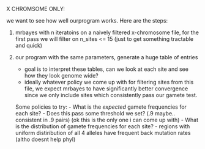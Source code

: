X CHROMSOME ONLY:

we want to see how well ourprogram works. Here are the steps:

1) mrbayes with n iteratoins on a naively filtered x-chromosome file, for the first pass we will filter on n_sites <= 15 (just to get something tractable and quick)

2) our program with the same parameters, generate a huge table of entries
    - goal is to interpret these tables, can we look at each site and see how they look genome wide?
    - ideally whatever policy we come up with for filtering sites from this file, we expect mrbayes to have significantly better convergence since we only include sites which consistently pass our gamete test.

    Some policies to try:
        - What is the *expected* gamete frequencies for each site?
        - Does this pass some threshold we set? (.9 maybe.. consistent in .9 pairs) (ok this is the only one i can come up with)
        - What is the distribution of gamete frequencies for each site? 
        - regions with uniform distiribution of all 4 alleles have frequent back mutation rates (altho doesnt help phyl)
        
